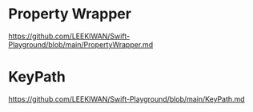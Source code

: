 
# Property Wrapper
https://github.com/LEEKIWAN/Swift-Playground/blob/main/PropertyWrapper.md

# KeyPath
https://github.com/LEEKIWAN/Swift-Playground/blob/main/KeyPath.md
